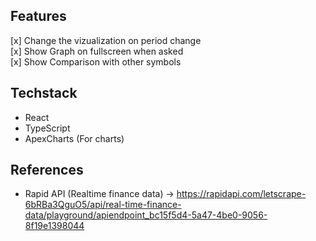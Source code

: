 ## Features

[x] Change the vizualization on period change <br />
[x] Show Graph on fullscreen when asked <br />
[x] Show Comparison with other symbols <br />

## Techstack

- React
- TypeScript
- ApexCharts (For charts)

## References

- Rapid API (Realtime finance data) -> https://rapidapi.com/letscrape-6bRBa3QguO5/api/real-time-finance-data/playground/apiendpoint_bc15f5d4-5a47-4be0-9056-8f19e1398044
